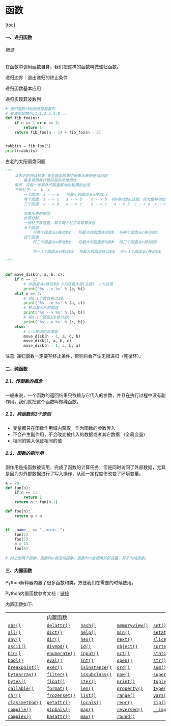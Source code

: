 # 函数

[toc]



#### 一、递归函数

###### 概念

在函数中调用函数自身，我们把这样的函数叫做递归函数。

递归边界：退出递归的终止条件

递归函数基本应用

递归实现菲波数列

~~~python
# 递归函数归纳斐波那契数列
# 斐波那契数列:1,1,2,3,5,8...
def fib_foo(n):
    if n == 1 or n == 2:
        return 1
    return fib_foo(n - 1) + fib_foo(n - 2)


rabbits = fib_foo(5)
print(rabbits)
~~~

古老的太阳圆盘问题

```python
"""
    从古老的神话故事-黄金圆盘故事中抽象出来的递归问题
        重复调用类计算问题的思维惯性
    需求：将每一步具体的圆盘移动过程模拟出来
    三根柱子: a  b  c 
        一个圆盘  a --> b   将最小的圆盘从a移到b上
        两个圆盘  a --> c   a --> b    c --> b  将a移动到c过渡，将大盘移动到b 再将小盘移动到b
        三个圆盘  a --> b   a --> c    b --> c   a --> b  c --> a  c --> b  a --> b 
        ...
        抽象出来的模型:
        步骤分解:
        一根柱子放圆盘，其余两个柱子具有等效性
        三个圆盘 :
            将两个圆盘从a移动到c   将最大的圆盘移动到b  将两个圆盘从c移动到b
        四个圆盘
            将三个圆盘从a移动到c   将最大的圆盘移动到b  将三个圆盘从c移动到b
            ...
            将n-1个圆盘从a移动到c  将最大的圆盘移动到b  将n-1个圆盘从c移动到b
        
"""


def move_disk(n, a, b, c):
    if n == 1:
        # 将圆盘从a移动到b b为放最大盘(主盘)  c为过渡
        print('%s --> %s' % (a, b))
    elif n == 2:
        # 将n-1个圆盘移动到b
        print('%s --> %s' % (a, c))
        # 移动最大片的圆盘
        print('%s --> %s' % (a, b))
        # 将n-1个圆盘从b移动到c
        print('%s --> %s' % (c, b))
    else:
        # n-1移动到过渡盘
        move_disk(n - 1, a, c, b)
        move_disk(1, a, b, c)
        move_disk(n - 1, c, b, a)
```

注意: 递归函数一定要写终止条件，否则将会产生无限递归（死循环）。



#### 二、纯函数

##### 2.1、传函数的概念

一般来说，一个函数的返回结果只依赖与它传入的参数，并且在执行过程中没有副作用，我们就把这个函数叫做纯函数。

##### 2.2、纯函数的3个原则

- 变量都只在函数作用域内获取，作为函数的参数传入
- 不会产生副作用，不会改变被传入的数据或者其它数据 （全局变量）
- 相同的输入保证相同的值

##### 2.3、函数的副作用

副作用是指函数被调用，完成了函数的计算任务，但是同时访问了外部数据，尤其是因为对外部数据进行了写入操作，从而一定程度伤改变了环境变量。

~~~python
a = 20
def fun(n):
    if n == 1:
        return 1
    return n * fun(n-1)

def foo(n):
    return a + n


if __name__ == "__main__":
    fun(5)
    foo(5)
    a = 15
    foo(5)
   
# 如上面两个函数，函数fun就是纯函数，函数foo会调用外部变量，其不为纯函数。
~~~

#### 三、内置函数

Python解释器内置了很多函数和类，方便我们在需要的时候使用。

Python内置函数参考文档：[链接](https://docs.python.org/zh-cn/3.7/library/functions.html)

内置函数如下:

|                                                              |                                                              |                                                              |                                                              |                                                              |
| :----------------------------------------------------------- | :----------------------------------------------------------- | :----------------------------------------------------------- | :----------------------------------------------------------- | ------------------------------------------------------------ |
|                                                              | 内置函数                                                     |                                                              |                                                              |                                                              |
| [`abs()`](https://docs.python.org/zh-cn/3.7/library/functions.html#abs) | [`delattr()`](https://docs.python.org/zh-cn/3.7/library/functions.html#delattr) | [`hash()`](https://docs.python.org/zh-cn/3.7/library/functions.html#hash) | [`memoryview()`](https://docs.python.org/zh-cn/3.7/library/functions.html#func-memoryview) | [`set()`](https://docs.python.org/zh-cn/3.7/library/functions.html#func-set) |
| [`all()`](https://docs.python.org/zh-cn/3.7/library/functions.html#all) | [`dict()`](https://docs.python.org/zh-cn/3.7/library/functions.html#func-dict) | [`help()`](https://docs.python.org/zh-cn/3.7/library/functions.html#help) | [`min()`](https://docs.python.org/zh-cn/3.7/library/functions.html#min) | [`setattr()`](https://docs.python.org/zh-cn/3.7/library/functions.html#setattr) |
| [`any()`](https://docs.python.org/zh-cn/3.7/library/functions.html#any) | [`dir()`](https://docs.python.org/zh-cn/3.7/library/functions.html#dir) | [`hex()`](https://docs.python.org/zh-cn/3.7/library/functions.html#hex) | [`next()`](https://docs.python.org/zh-cn/3.7/library/functions.html#next) | [`slice()`](https://docs.python.org/zh-cn/3.7/library/functions.html#slice) |
| [`ascii()`](https://docs.python.org/zh-cn/3.7/library/functions.html#ascii) | [`divmod()`](https://docs.python.org/zh-cn/3.7/library/functions.html#divmod) | [`id()`](https://docs.python.org/zh-cn/3.7/library/functions.html#id) | [`object()`](https://docs.python.org/zh-cn/3.7/library/functions.html#object) | [`sorted()`](https://docs.python.org/zh-cn/3.7/library/functions.html#sorted) |
| [`bin()`](https://docs.python.org/zh-cn/3.7/library/functions.html#bin) | [`enumerate()`](https://docs.python.org/zh-cn/3.7/library/functions.html#enumerate) | [`input()`](https://docs.python.org/zh-cn/3.7/library/functions.html#input) | [`oct()`](https://docs.python.org/zh-cn/3.7/library/functions.html#oct) | [`staticmethod()`](https://docs.python.org/zh-cn/3.7/library/functions.html#staticmethod) |
| [`bool()`](https://docs.python.org/zh-cn/3.7/library/functions.html#bool) | [`eval()`](https://docs.python.org/zh-cn/3.7/library/functions.html#eval) | [`int()`](https://docs.python.org/zh-cn/3.7/library/functions.html#int) | [`open()`](https://docs.python.org/zh-cn/3.7/library/functions.html#open) | [`str()`](https://docs.python.org/zh-cn/3.7/library/functions.html#func-str) |
| [`breakpoint()`](https://docs.python.org/zh-cn/3.7/library/functions.html#breakpoint) | [`exec()`](https://docs.python.org/zh-cn/3.7/library/functions.html#exec) | [`isinstance()`](https://docs.python.org/zh-cn/3.7/library/functions.html#isinstance) | [`ord()`](https://docs.python.org/zh-cn/3.7/library/functions.html#ord) | [`sum()`](https://docs.python.org/zh-cn/3.7/library/functions.html#sum) |
| [`bytearray()`](https://docs.python.org/zh-cn/3.7/library/functions.html#func-bytearray) | [`filter()`](https://docs.python.org/zh-cn/3.7/library/functions.html#filter) | [`issubclass()`](https://docs.python.org/zh-cn/3.7/library/functions.html#issubclass) | [`pow()`](https://docs.python.org/zh-cn/3.7/library/functions.html#pow) | [`super()`](https://docs.python.org/zh-cn/3.7/library/functions.html#super) |
| [`bytes()`](https://docs.python.org/zh-cn/3.7/library/functions.html#func-bytes) | [`float()`](https://docs.python.org/zh-cn/3.7/library/functions.html#float) | [`iter()`](https://docs.python.org/zh-cn/3.7/library/functions.html#iter) | [`print()`](https://docs.python.org/zh-cn/3.7/library/functions.html#print) | [`tuple()`](https://docs.python.org/zh-cn/3.7/library/functions.html#func-tuple) |
| [`callable()`](https://docs.python.org/zh-cn/3.7/library/functions.html#callable) | [`format()`](https://docs.python.org/zh-cn/3.7/library/functions.html#format) | [`len()`](https://docs.python.org/zh-cn/3.7/library/functions.html#len) | [`property()`](https://docs.python.org/zh-cn/3.7/library/functions.html#property) | [`type()`](https://docs.python.org/zh-cn/3.7/library/functions.html#type) |
| [`chr()`](https://docs.python.org/zh-cn/3.7/library/functions.html#chr) | [`frozenset()`](https://docs.python.org/zh-cn/3.7/library/functions.html#func-frozenset) | [`list()`](https://docs.python.org/zh-cn/3.7/library/functions.html#func-list) | [`range()`](https://docs.python.org/zh-cn/3.7/library/functions.html#func-range) | [`vars()`](https://docs.python.org/zh-cn/3.7/library/functions.html#vars) |
| [`classmethod()`](https://docs.python.org/zh-cn/3.7/library/functions.html#classmethod) | [`getattr()`](https://docs.python.org/zh-cn/3.7/library/functions.html#getattr) | [`locals()`](https://docs.python.org/zh-cn/3.7/library/functions.html#locals) | [`repr()`](https://docs.python.org/zh-cn/3.7/library/functions.html#repr) | [`zip()`](https://docs.python.org/zh-cn/3.7/library/functions.html#zip) |
| [`compile()`](https://docs.python.org/zh-cn/3.7/library/functions.html#compile) | [`globals()`](https://docs.python.org/zh-cn/3.7/library/functions.html#globals) | [`map()`](https://docs.python.org/zh-cn/3.7/library/functions.html#map) | [`reversed()`](https://docs.python.org/zh-cn/3.7/library/functions.html#reversed) | [`__import__()`](https://docs.python.org/zh-cn/3.7/library/functions.html#__import__) |
| [`complex()`](https://docs.python.org/zh-cn/3.7/library/functions.html#complex) | [`hasattr()`](https://docs.python.org/zh-cn/3.7/library/functions.html#hasattr) | [`max()`](https://docs.python.org/zh-cn/3.7/library/functions.html#max) | [`round()`](https://docs.python.org/zh-cn/3.7/library/functions.html#round) |                                                              |